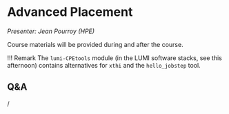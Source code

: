 # Advanced Placement

*Presenter: Jean Pourroy (HPE)*

Course materials will be provided during and after the course.

<!--
-   Slides available on LUMI as:
    -   `/appl/local/training/4day-20231003/files/LUMI-4day-20231003-2_03_Advanced_Application_Placement.pdf`
    -   `/project/project_465000524/slides/HPE/07_Advanced_Placement.pdf` (temporary, for the lifetime of the project)
-   Recording available on LUMI as:
    `/appl/local/training/4day-20231003/recordings/2_03_Advanced_Application_Placement.mp4`

These materials can only be distributed to actual users of LUMI (active user account).
-->

!!! Remark
    The `lumi-CPEtools` module (in the LUMI software stacks, see this afternoon) contains alternatives for `xthi` and the `hello_jobstep` tool.
    

## Q&A

/
